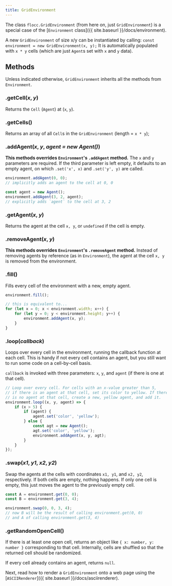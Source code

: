 ```yaml
---
title: GridEnvironment
---
```


The class `flocc.GridEnvironment` (from here on, just `GridEnvironment`) is a special case of the [`Environment` class]({{ site.baseurl }}/docs/environment).

A new `GridEnvironment` of size x/y can be instantiated by calling: `const environment = new GridEnvironment(x, y);` It is automatically populated with `x * y` cells (which are just `Agent`s set with `x` and `y` data).

## Methods

Unless indicated otherwise, `GridEnvironment` inherits all the methods from `Environment`.

### .getCell(_x_, _y_)

Returns the `Cell` (`Agent`) at (`x`, `y`).

### .getCells()

Returns an array of all `Cell`s in the `GridEnvironment` (length = `x * y`);

### .addAgent(_x_, _y_, _agent = new Agent()_)

__This methods overrides `Environment`'s `.addAgent` method.__ The `x` and `y` parameters are required. If the third parameter is left empty, it defaults to an empty agent, on which `.set('x', x)` and `.set('y', y)` are called.

```js
environment.addAgent(0, 0);
// implicitly adds an agent to the cell at 0, 0

const agent = new Agent();
environment.addAgent(3, 2, agent);
// explicitly adds `agent` to the cell at 3, 2
```

### .getAgent(_x_, _y_)

Returns the agent at the cell `x, y`, or `undefined` if the cell is empty.

### .removeAgent(_x_, _y_)

__This methods overrides `Environment`'s `.removeAgent` method.__ Instead of removing agents by reference (as in `Environment`), the agent at the cell `x, y` is removed from the environment.

### .fill()

Fills every cell of the environment with a new, empty agent.

```js
environment.fill();

// this is equivalent to...
for (let x = 0; x < environment.width; x++) {
    for (let y = 0; y < environment.height; y++) {
        environment.addAgent(x, y);
    }
}
```

### .loop(_callback_)

Loops over every cell in the environment, running the callback function at each cell. This is handy if not every cell contains an agent, but you still want to run some code on a cell-by-cell basis.

`callback` is invoked with three parameters: `x`, `y`, and `agent` (if there is one at that cell).

```js
// Loop over every cell. For cells with an x-value greater than 5,
// if there is an agent at that cell, set its color to yellow. If there
// is no agent at that cell, create a new, yellow agent, and add it.
environment.loop((x, y, agent) => {
    if (x > 5) {
        if (agent) {
            agent.set('color', 'yellow');
        } else {
            const agt = new Agent();
            agt.set('color', 'yellow');
            environment.addAgent(x, y, agt);
        }
    }
});
```

### .swap(_x1_, _y1_, _x2_, _y2_)

Swap the agents at the cells with coordinates `x1, y1`, and `x2, y2`, respectively. If both cells are empty, nothing happens. If only one cell is empty, this just moves the agent to the previously empty cell.

```js
const A = environment.get(0, 0);
const B = environment.get(3, 4);

environment.swap(0, 0, 3, 4);
// now B will be the result of calling environment.get(0, 0)
// and A of calling environment.get(3, 4)
```

### .getRandomOpenCell()

If there is at least one open cell, returns an object like `{ x: number, y: number }` corresponding to that cell. Internally, cells are shuffled so that the returned cell should be randomized. 

If every cell already contains an agent, returns `null`.

Next, read how to render a `GridEnvironment` onto a web page using the [`ASCIIRenderer`]({{ site.baseurl }}/docs/asciirenderer).